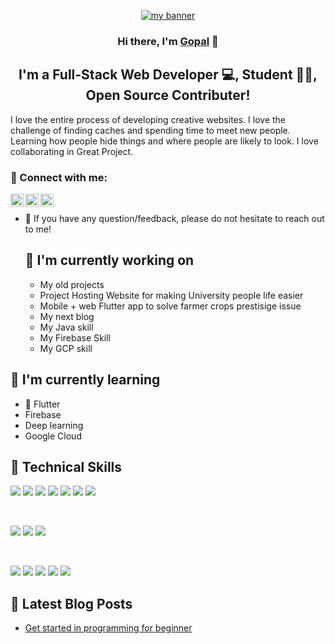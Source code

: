 <p align="center">
        <a href="https://www.linkedin.com/in/gopalkumar0" target="_blank" rel="noreferrer"><img src="https://user-images.githubusercontent.com/91552766/222140214-41c3f517-b3d5-4265-ae25-767420ef115c.png" alt="my banner"></a>
      </p>
      
 <h3 align="center">
      Hi there, I'm <a href="[https://www.yushi.dev/](https://www.linkedin.com/in/gopalkumar0)" target="_blank" rel="noreferrer">Gopal</a> 👋
      </h3>
 <h2 align="center">
      I'm a Full-Stack Web Developer 💻, Student 🧑‍💻, Open Source Contributer!
      </h2> 
I love the entire process of developing creative websites. I love the challenge of finding caches and spending time to meet new people. Learning how people hide things and where people are likely to look. I love collaborating in Great Project.
      
 ### 🤝 Connect with me:
 <a href="https://www.instagram.com/gopalkmrr/"><img align="left" src="https://raw.githubusercontent.com/yushi1007/yushi1007/main/images/instagram.svg" alt="gopalkumrr | Instagram" width="21px"/></a>
 <a href="https://www.linkedin.com/in/gopalkumar0/"><img align="left" src="https://raw.githubusercontent.com/yushi1007/yushi1007/main/images/linkedin.svg" alt="Gopal Kumar | LinkedIn" width="21px"/></a>

<a href="https://medium.com/@gopalkumr"><img align="left" src="https://raw.githubusercontent.com/yushi1007/yushi1007/main/images/medium.svg" alt="Gopal Kumar | Medium" width="21px"/></a>
</br>

 - 💬 If you have any question/feedback, please do not hesitate to reach out to me!
      
      ## 🔭 I'm currently working on
      
      - My old projects
      - Project Hosting Website for making University people life easier
      - Mobile + web Flutter app to solve farmer crops prestisige issue
      - My next blog
      - My Java skill
      - My Firebase Skill
      - My GCP skill

 ## 🌱 I'm currently learning
    
   - 📱 Flutter
   - Firebase
   - Deep learning
   - Google Cloud 
      
## 💼 Technical Skills
      
      
![](https://img.shields.io/badge/HTML5-E34F26?style=for-the-badge&logo=html5&logoColor=white)
      ![](https://img.shields.io/badge/CSS3-1572B6?style=for-the-badge&logo=css3&logoColor=white)
      ![](https://img.shields.io/badge/Python-14354C?style=for-the-badge&logo=python&logoColor=white)
      ![](https://img.shields.io/badge/C-00599C?style=for-the-badge&logo=c&logoColor=white)
      ![](https://img.shields.io/badge/Flutter-02569B?style=for-the-badge&logo=flutter&logoColor=white)
      ![](https://img.shields.io/badge/PostgreSQL-316192?style=for-the-badge&logo=postgresql&logoColor=white)
      ![](https://img.shields.io/badge/Microsoft_SQL_Server-CC2927?style=for-the-badge&logo=microsoft-sql-server&logoColor=white)
      
      
 </br>
      
![](https://img.shields.io/badge/Style-Bootstrap-informational?style=flat&logo=Bootstrap&color=7952B3)
      ![](https://img.shields.io/badge/Style-CSS3-informational?style=flat&logo=CSS3&color=1572B6)
      ![](https://img.shields.io/badge/Style-styled--components-informational?style=flat&logo=styled-components&color=DB7093)
      
      
  </br>
      
  ![](https://img.shields.io/badge/Tools-Figma-informational?style=flat&logo=Figma&color=F24E1E)
      ![](https://img.shields.io/badge/Tools-NPM-informational?style=flat&logo=NPM&color=CB3837)
      ![](https://img.shields.io/badge/Tools-Heroku-informational?style=flat&logo=Heroku&color=430098)
      ![](https://img.shields.io/badge/Tools-Git-informational?style=flat&logo=Git&color=F05032)
      ![](https://img.shields.io/badge/Tools-GitHub-informational?style=flat&logo=GitHub&color=181717)
      
   ## 📝 Latest Blog Posts
      
   - [Get started in programming for beginner](https://medium.com/@gopalkumr/how-to-learn-coding-for-beginners-e46fe8cc29bc)
       
     
      
